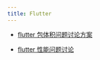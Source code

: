 ```yaml
---
title: Flutter
---
```


- [flutter 包体积问题讨论方案](https://github.com/flutter/flutter/issues/40345)

- [flutter 性能问题讨论](https://github.com/flutter/flutter/issues/47771)

